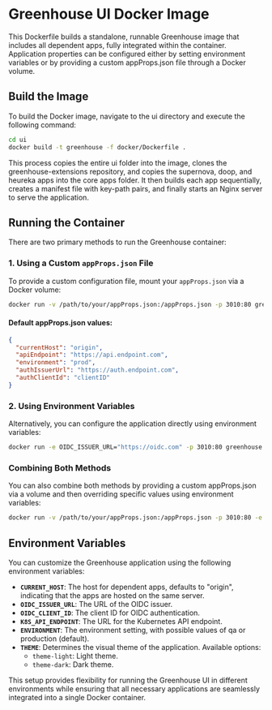# Greenhouse UI Docker Image

This Dockerfile builds a standalone, runnable Greenhouse image that includes all dependent apps, fully integrated within the container. Application properties can be configured either by setting environment variables or by providing a custom appProps.json file through a Docker volume.

## Build the Image

To build the Docker image, navigate to the ui directory and execute the following command:

```bash
cd ui
docker build -t greenhouse -f docker/Dockerfile .
```

This process copies the entire ui folder into the image, clones the greenhouse-extensions repository, and copies the supernova, doop, and heureka apps into the core apps folder. It then builds each app sequentially, creates a manifest file with key-path pairs, and finally starts an Nginx server to serve the application.

## Running the Container

There are two primary methods to run the Greenhouse container:

### 1. Using a Custom `appProps.json` File

To provide a custom configuration file, mount your `appProps.json` via a Docker volume:

```bash
docker run -v /path/to/your/appProps.json:/appProps.json -p 3010:80 greenhouse
```

#### Default appProps.json values:

```json
{
  "currentHost": "origin",
  "apiEndpoint": "https://api.endpoint.com",
  "environment": "prod",
  "authIssuerUrl": "https://auth.endpoint.com",
  "authClientId": "clientID"
}
```

### 2. Using Environment Variables

Alternatively, you can configure the application directly using environment variables:

```bash
docker run -e OIDC_ISSUER_URL="https://oidc.com" -p 3010:80 greenhouse
```

### Combining Both Methods

You can also combine both methods by providing a custom appProps.json via a volume and then overriding specific values using environment variables:

```bash
docker run -v /path/to/your/appProps.json:/appProps.json -p 3010:80 -e THEME="theme-light" greenhouse
```

## Environment Variables

You can customize the Greenhouse application using the following environment variables:

- **`CURRENT_HOST`**: The host for dependent apps, defaults to "origin", indicating that the apps are hosted on the same server.
- **`OIDC_ISSUER_URL`**: The URL of the OIDC issuer.
- **`OIDC_CLIENT_ID`**: The client ID for OIDC authentication.
- **`K8S_API_ENDPOINT`**: The URL for the Kubernetes API endpoint.
- **`ENVIRONMENT`**: The environment setting, with possible values of qa or production (default).
- **`THEME`**: Determines the visual theme of the application. Available options:
  - `theme-light`: Light theme.
  - `theme-dark`: Dark theme.

This setup provides flexibility for running the Greenhouse UI in different environments while ensuring that all necessary applications are seamlessly integrated into a single Docker container.
